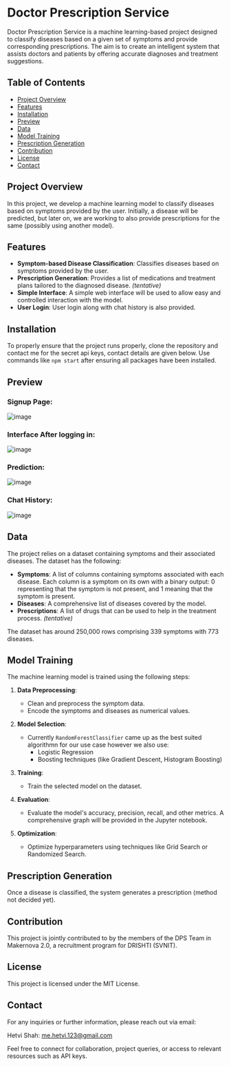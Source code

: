 # Doctor Prescription Service

Doctor Prescription Service is a machine learning-based project designed to classify diseases based on a given set of symptoms and provide corresponding prescriptions. The aim is to create an intelligent system that assists doctors and patients by offering accurate diagnoses and treatment suggestions.

## Table of Contents

- [Project Overview](#project-overview)
- [Features](#features)
- [Installation](#installation)
- [Preview](#preview)
- [Data](#data)
- [Model Training](#model-training)
- [Prescription Generation](#prescription-generation)
- [Contribution](#contribution)
- [License](#license)
- [Contact](#contact)

## Project Overview

In this project, we develop a machine learning model to classify diseases based on symptoms provided by the user. Initially, a disease will be predicted, but later on, we are working to also provide prescriptions for the same (possibly using another model).

## Features

- **Symptom-based Disease Classification**: Classifies diseases based on symptoms provided by the user.
- **Prescription Generation**: Provides a list of medications and treatment plans tailored to the diagnosed disease. _(tentative)_
- **Simple Interface**: A simple web interface will be used to allow easy and controlled interaction with the model.
- **User Login**: User login along with chat history is also provided.

## Installation

To properly ensure that the project runs properly, clone the repository and contact me for the secret api keys, contact details are given below. Use commands like `npm start` after ensuring all packages have been installed.

## Preview

### Signup Page:

![image](https://github.com/user-attachments/assets/7a68be3f-620a-4941-90f9-42f581d9915b)



### Interface After logging in:

![image](https://github.com/user-attachments/assets/47ceed2b-59b7-450d-94ea-f2e4728a1754)



### Prediction:

![image](https://github.com/user-attachments/assets/75759f64-9e08-4aab-a981-2d2fa4cb806b)



### Chat History:

![image](https://github.com/user-attachments/assets/7f4cfe75-3213-48fa-a574-6ea140362dbb)





## Data

The project relies on a dataset containing symptoms and their associated diseases. The dataset has the following:

- **Symptoms**: A list of columns containing symptoms associated with each disease. Each column is a symptom on its own with a binary output: 0 representing that the symptom is not present, and 1 meaning that the symptom is present.
- **Diseases**: A comprehensive list of diseases covered by the model.
- **Prescriptions**: A list of drugs that can be used to help in the treatment process. _(tentative)_

The dataset has around 250,000 rows comprising 339 symptoms with 773 diseases.

## Model Training

The machine learning model is trained using the following steps:

1. **Data Preprocessing**:
    - Clean and preprocess the symptom data.
    - Encode the symptoms and diseases as numerical values.
    
2. **Model Selection**:
    - Currently `RandomForestClassifier` came up as the best suited algorithmn for our use case however we also use:  
        - Logistic Regression
        - Boosting techniques (like Gradient Descent, Histogram Boosting)
    
3. **Training**:
    - Train the selected model on the dataset.
    
4. **Evaluation**:
    - Evaluate the model's accuracy, precision, recall, and other metrics. A comprehensive graph will be provided in the Jupyter notebook.

5. **Optimization**:
    - Optimize hyperparameters using techniques like Grid Search or Randomized Search.

## Prescription Generation

Once a disease is classified, the system generates a prescription (method not decided yet).

## Contribution

This project is jointly contributed to by the members of the DPS Team in Makernova 2.0, a recruitment program for DRISHTI (SVNIT).

## License

This project is licensed under the MIT License.

## Contact

For any inquiries or further information, please reach out via email:

Hetvi Shah: me.hetvi.123@gmail.com

Feel free to connect for collaboration, project queries, or access to relevant resources such as API keys.

